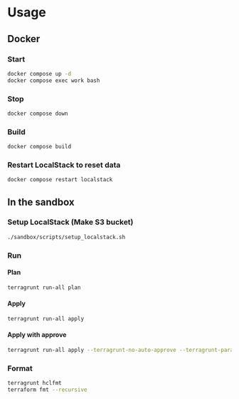 # Usage

## Docker

### Start

```bash
docker compose up -d
docker compose exec work bash
```

### Stop

```bash
docker compose down
```

### Build

```bash
docker compose build
```

### Restart LocalStack to reset data

```bash
docker compose restart localstack
```

## In the sandbox

### Setup LocalStack (Make S3 bucket)

```bash
./sandbox/scripts/setup_localstack.sh 
```

### Run

#### Plan

```bash
terragrunt run-all plan
```

#### Apply

```bash
terragrunt run-all apply
```

#### Apply with approve

```bash
terragrunt run-all apply --terragrunt-no-auto-approve --terragrunt-parallelism 1
```

### Format

```bash
terragrunt hclfmt
terraform fmt --recursive
```
